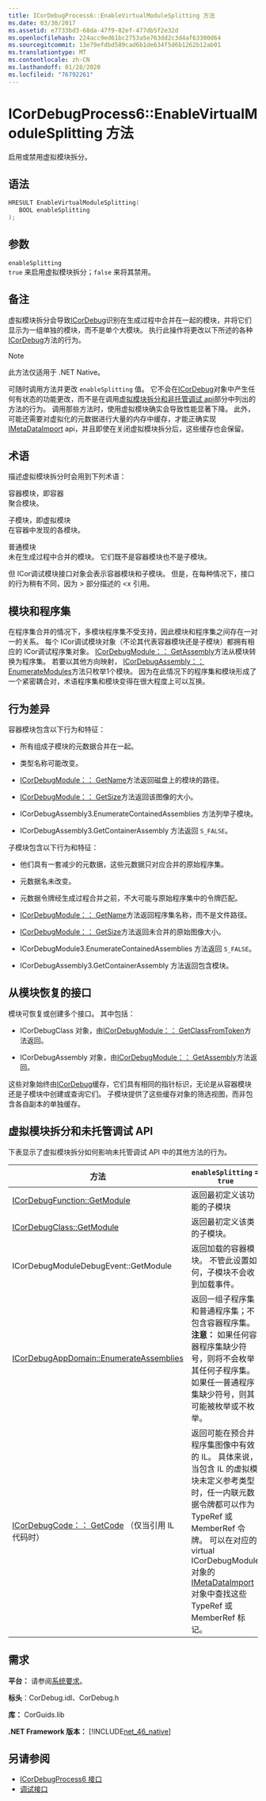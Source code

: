 ```yaml
---
title: ICorDebugProcess6::EnableVirtualModuleSplitting 方法
ms.date: 03/30/2017
ms.assetid: e7733bd3-68da-47f9-82ef-477db5f2e32d
ms.openlocfilehash: 224acc9ed61bc2753a5e763dd2c3d4af63300d64
ms.sourcegitcommit: 13e79efdbd589cad6b1de634f5d6b1262b12ab01
ms.translationtype: MT
ms.contentlocale: zh-CN
ms.lasthandoff: 01/28/2020
ms.locfileid: "76792261"
---
```

# <a name="icordebugprocess6enablevirtualmodulesplitting-method"></a>ICorDebugProcess6::EnableVirtualModuleSplitting 方法
启用或禁用虚拟模块拆分。  
  
## <a name="syntax"></a>语法  
  
```cpp  
HRESULT EnableVirtualModuleSplitting(  
   BOOL enableSplitting  
);  
```  
  
## <a name="parameters"></a>参数  
 `enableSplitting`  
 `true` 来启用虚拟模块拆分；`false` 来将其禁用。  
  
## <a name="remarks"></a>备注  
 虚拟模块拆分会导致[ICorDebug](icordebug-interface.md)识别在生成过程中合并在一起的模块，并将它们显示为一组单独的模块，而不是单个大模块。 执行此操作将更改以下所述的各种[ICorDebug](icordebug-interface.md)方法的行为。  
  
> [!NOTE]
> 此方法仅适用于 .NET Native。  
  
 可随时调用方法并更改 `enableSplitting` 值。 它不会在[ICorDebug](icordebug-interface.md)对象中产生任何有状态的功能更改，而不是在调用[虚拟模块拆分和非托管调试 api](#APIs)部分中列出的方法的行为。 调用那些方法时，使用虚拟模块确实会导致性能显著下降。 此外，可能还需要对虚拟化的元数据进行大量的内存中缓存，才能正确实现[IMetaDataImport](../../../../docs/framework/unmanaged-api/metadata/imetadataimport-interface.md) api，并且即使在关闭虚拟模块拆分后，这些缓存也会保留。  
  
## <a name="terminology"></a>术语  
 描述虚拟模块拆分时会用到下列术语：  
  
 容器模块，即容器  
 聚合模块。  
  
 子模块，即虚拟模块  
 在容器中发现的各模块。  
  
 普通模块  
 未在生成过程中合并的模块。 它们既不是容器模块也不是子模块。  
  
 但 ICor调试模块接口对象会表示容器模块和子模块。 但是，在每种情况下，接口的行为稍有不同，因为 > 部分描述的 \<x 引用。  
  
## <a name="modules-and-assemblies"></a>模块和程序集  
 在程序集合并的情况下，多模块程序集不受支持，因此模块和程序集之间存在一对一的关系。 每个 ICor调试模块对象（不论其代表容器模块还是子模块）都拥有相应的 ICor调试程序集对象。 [ICorDebugModule：： GetAssembly](icordebugmodule-getassembly-method.md)方法从模块转换为程序集。 若要以其他方向映射， [ICorDebugAssembly：： EnumerateModules](icordebugassembly-enumeratemodules-method.md)方法只枚举1个模块。 因为在此情况下的程序集和模块形成了一个紧密耦合对，术语程序集和模块变得在很大程度上可以互换。  
  
## <a name="behavioral-differences"></a>行为差异  
 容器模块包含以下行为和特征：  
  
- 所有组成子模块的元数据合并在一起。  
  
- 类型名称可能改变。  
  
- [ICorDebugModule：： GetName](icordebugmodule-getname-method.md)方法返回磁盘上的模块的路径。  
  
- [ICorDebugModule：： GetSize](icordebugmodule-getsize-method.md)方法返回该图像的大小。  
  
- ICorDebugAssembly3.EnumerateContainedAssemblies 方法列举子模块。  
  
- ICorDebugAssembly3.GetContainerAssembly 方法返回 `S_FALSE`。  
  
 子模块包含以下行为和特征：  
  
- 他们具有一套减少的元数据，这些元数据只对应合并的原始程序集。  
  
- 元数据名未改变。  
  
- 元数据令牌经生成过程合并之前，不大可能与原始程序集中的令牌匹配。  
  
- [ICorDebugModule：： GetName](icordebugmodule-getname-method.md)方法返回程序集名称，而不是文件路径。  
  
- [ICorDebugModule：： GetSize](icordebugmodule-getsize-method.md)方法返回未合并的原始图像大小。  
  
- ICorDebugModule3.EnumerateContainedAssemblies 方法返回 `S_FALSE`。  
  
- ICorDebugAssembly3.GetContainerAssembly 方法返回包含模块。  
  
## <a name="interfaces-retrieved-from-modules"></a>从模块恢复的接口  
 模块可恢复或创建多个接口。 其中包括：  
  
- ICorDebugClass 对象，由[ICorDebugModule：： GetClassFromToken](icordebugmodule-getclassfromtoken-method.md)方法返回。  
  
- ICorDebugAssembly 对象，由[ICorDebugModule：： GetAssembly](icordebugmodule-getassembly-method.md)方法返回。  
  
 这些对象始终由[ICorDebug](icordebug-interface.md)缓存，它们具有相同的指针标识，无论是从容器模块还是子模块中创建或查询它们。 子模块提供了这些缓存对象的筛选视图，而非包含各自副本的单独缓存。  
  
<a name="APIs"></a>   
## <a name="virtual-module-splitting-and-the-unmanaged-debugging-apis"></a>虚拟模块拆分和未托管调试 API  
 下表显示了虚拟模块拆分如何影响未托管调试 API 中的其他方法的行为。  
  
|方法|`enableSplitting` = `true`|`enableSplitting` = `false`|  
|------------|---------------------------------|----------------------------------|  
|[ICorDebugFunction::GetModule](icordebugfunction-getmodule-method.md)|返回最初定义该功能的子模块|返回该功能合并到的容器模块|  
|[ICorDebugClass::GetModule](icordebugclass-getmodule-method.md)|返回最初定义该类的子模块。|返回该类合并到的容器模块。|  
|ICorDebugModuleDebugEvent::GetModule|返回加载的容器模块。 不管此设置如何，子模块不会收到加载事件。|返回加载的容器模块。|  
|[ICorDebugAppDomain::EnumerateAssemblies](icordebugappdomain-enumerateassemblies-method.md)|返回一组子程序集和普通程序集；不包含容器程序集。 **注意：** 如果任何容器程序集缺少符号，则将不会枚举其任何子程序集。 如果任一普通程序集缺少符号，则其可能被枚举或不枚举。|返回一组子程序集和普通程序集；不包含子程序集。 **注意：** 如果任何常规程序集缺少符号，则可以或不会枚举它。|  
|[ICorDebugCode：： GetCode](icordebugcode-getcode-method.md) （仅当引用 IL 代码时）|返回可能在预合并程序集图像中有效的 IL。 具体来说，当包含 IL 的虚拟模块未定义参考类型时，任一内联元数据令牌都可以作为 TypeRef 或 MemberRef 令牌。 可以在对应的 virtual ICorDebugModule 对象的[IMetaDataImport](../../../../docs/framework/unmanaged-api/metadata/imetadataimport-interface.md)对象中查找这些 TypeRef 或 MemberRef 标记。|返回预合并程序集图像中的 IL。|  
  
## <a name="requirements"></a>需求  
 **平台：** 请参阅[系统要求](../../../../docs/framework/get-started/system-requirements.md)。  
  
 **标头**：CorDebug.idl、CorDebug.h  
  
 **库：** CorGuids.lib  
  
 **.NET Framework 版本：** [!INCLUDE[net_46_native](../../../../includes/net-46-native-md.md)]  
  
## <a name="see-also"></a>另请参阅

- [ICorDebugProcess6 接口](icordebugprocess6-interface.md)
- [调试接口](debugging-interfaces.md)
